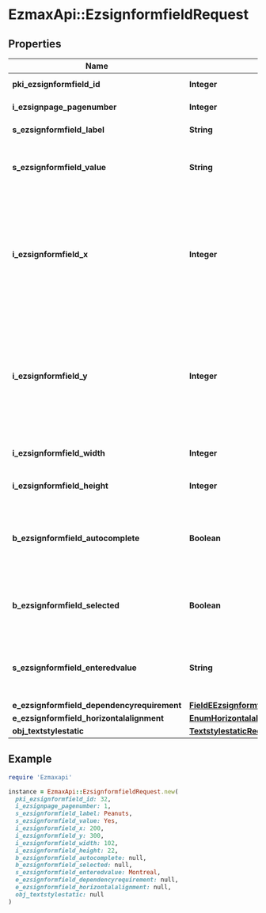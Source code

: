 # EzmaxApi::EzsignformfieldRequest

## Properties

| Name | Type | Description | Notes |
| ---- | ---- | ----------- | ----- |
| **pki_ezsignformfield_id** | **Integer** | The unique ID of the Ezsignformfield | [optional] |
| **i_ezsignpage_pagenumber** | **Integer** | The page number in the Ezsigndocument |  |
| **s_ezsignformfield_label** | **String** | The Label for the Ezsignformfield |  |
| **s_ezsignformfield_value** | **String** | The value for the Ezsignformfield  This can only be set if eEzsignformfieldgroupType is Checkbox or Radio | [optional] |
| **i_ezsignformfield_x** | **Integer** | The X coordinate (Horizontal) where to put the Ezsignformfield on the Ezsignpage.  Coordinate is calculated at 100dpi (dot per inch). So for example, if you want to put the Ezsignformfield 2 inches from the left border of the page, you would use \&quot;200\&quot; for the X coordinate. |  |
| **i_ezsignformfield_y** | **Integer** | The Y coordinate (Vertical) where to put the Ezsignformfield on the Ezsignpage.  Coordinate is calculated at 100dpi (dot per inch). So for example, if you want to put the Ezsignformfield 3 inches from the top border of the page, you would use \&quot;300\&quot; for the Y coordinate. |  |
| **i_ezsignformfield_width** | **Integer** | The Width of the Ezsignformfield in pixels calculated at 100 DPI |  |
| **i_ezsignformfield_height** | **Integer** | The Height of the Ezsignformfield in pixels calculated at 100 DPI  |  |
| **b_ezsignformfield_autocomplete** | **Boolean** | Whether the Ezsignformfield allows the use of the autocomplete of the browser.  This can only be set if eEzsignformfieldgroupType is **Text** | [optional] |
| **b_ezsignformfield_selected** | **Boolean** | Whether the Ezsignformfield is selected or not by default.  This can only be set if eEzsignformfieldgroupType is **Checkbox** or **Radio** | [optional] |
| **s_ezsignformfield_enteredvalue** | **String** | This is the value enterred for the Ezsignformfield  This can only be set if eEzsignformfieldgroupType is **Dropdown**, **Text** or **Textarea** | [optional] |
| **e_ezsignformfield_dependencyrequirement** | [**FieldEEzsignformfieldDependencyrequirement**](FieldEEzsignformfieldDependencyrequirement.md) |  | [optional] |
| **e_ezsignformfield_horizontalalignment** | [**EnumHorizontalalignment**](EnumHorizontalalignment.md) |  | [optional] |
| **obj_textstylestatic** | [**TextstylestaticRequestCompound**](TextstylestaticRequestCompound.md) |  | [optional] |

## Example

```ruby
require 'Ezmaxapi'

instance = EzmaxApi::EzsignformfieldRequest.new(
  pki_ezsignformfield_id: 32,
  i_ezsignpage_pagenumber: 1,
  s_ezsignformfield_label: Peanuts,
  s_ezsignformfield_value: Yes,
  i_ezsignformfield_x: 200,
  i_ezsignformfield_y: 300,
  i_ezsignformfield_width: 102,
  i_ezsignformfield_height: 22,
  b_ezsignformfield_autocomplete: null,
  b_ezsignformfield_selected: null,
  s_ezsignformfield_enteredvalue: Montreal,
  e_ezsignformfield_dependencyrequirement: null,
  e_ezsignformfield_horizontalalignment: null,
  obj_textstylestatic: null
)
```

